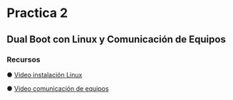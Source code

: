 # Practica 2
## Dual Boot con Linux y Comunicación de Equipos
### Recursos

&#9679; [Video instalación Linux](https://drive.google.com/file/d/1sPF2cFoC4IofY3SvDqV_XwoCIu9VJiTd/view?usp=sharing)

&#9679; [Video comunicación de equipos](#)
